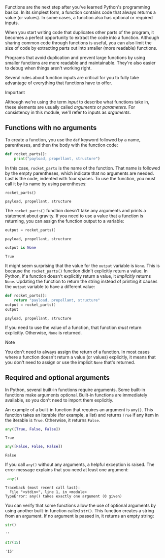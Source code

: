 Functions are the next step after you've learned Python's programming basics. In its simplest form, a function contains code that always returns a value (or values). In some cases, a function also has optional or required inputs.

When you start writing code that duplicates other parts of the program, it becomes a perfect opportunity to extract the code into a function. Although sharing common code through functions is useful, you can also limit the size of code by extracting parts out into smaller (more readable) functions.

Programs that avoid duplication and prevent large functions by using smaller functions are more readable and maintainable. They're also easier to debug when things aren't working right.

Several rules about function inputs are critical for you to fully take advantage of everything that functions have to offer.

> [!IMPORTANT]
> Although we're using the term _input_ to describe what functions take in, these elements are usually called *arguments* or *parameters*. For consistency in this module, we'll refer to inputs as _arguments_.

## Functions with no arguments

To create a function, you use the `def` keyword followed by a name, parentheses, and then the body with the function code:

```python
def rocket_parts():
    print("payload, propellant, structure")
```

In this case, `rocket_parts` is the name of the function. That name is followed by the empty parentheses, which indicate that no arguments are needed. Last is the code, indented with four spaces. To use the function, you must call it by its name by using parentheses:

```python
rocket_parts()
```

```Output
payload, propellant, structure
```

The `rocket_parts()` function doesn't take any arguments and prints a statement about gravity. If you need to use a value that a function is returning, you can assign the function output to a variable:

```python
output = rocket_parts()
```

```Output
payload, propellant, structure
```

```python
output is None
```

```Output
True
```

It might seem surprising that the value for the `output` variable is `None`. This is because the `rocket_parts()` function didn't explicitly return a value. In Python, if a function doesn't explicitly return a value, it _implicitly_ returns `None`. Updating the function to return the string instead of printing it causes the `output` variable to have a different value:

```python
def rocket_parts():
    return "payload, propellant, structure"
output = rocket_parts()
output
```

```Output
payload, propellant, structure
```

If you need to use the value of a function, that function _must_ return explicitly. Otherwise, `None` is returned.

> [!NOTE]
> You don't need to always assign the return of a function. In most cases where a function doesn't return a value (or values) explicitly, it means that you don't need to assign or use the implicit `None` that's returned.

## Required and optional arguments

In Python, several built-in functions require arguments. Some built-in functions make arguments optional. Built-in functions are immediately available, so you don't need to import them explicitly. 

An example of a built-in function that requires an argument is `any()`. This function takes an iterable (for example, a list) and returns `True` if any item in the iterable is `True`. Otherwise, it returns `False`. 

```python
any([True, False, False])
```

```Output
True
```

```python
any([False, False, False])
```

```Output
False
```

If you call `any()` without any arguments, a helpful exception is raised. The error message explains that you need at least one argument:

```python
 any()
```

```Output
Traceback (most recent call last):
  File "<stdin>", line 1, in <module>
TypeError: any() takes exactly one argument (0 given)
```

You can verify that some functions allow the use of optional arguments by using another built-in function called `str()`. This function creates a string from an argument. If no argument is passed in, it returns an empty string:

```python
str()
```

```Output
''
```

```python
str(15)
```

```Output
'15'
```
